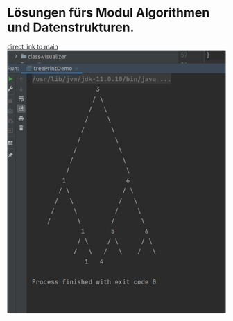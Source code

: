 # Lösungen fürs Modul Algorithmen und Datenstrukturen.
  

 [direct link to main](src/main/java/ch/hslu/ad/)
![](binary_tree_preview.png?raw=true)

